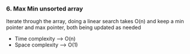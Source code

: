 ### 6. Max Min unsorted array
Iterate through the array, doing a linear search takes O(n) and keep a min pointer and max pointer, both
being updated as needed

* Time complexity --> O(n)
* Space complexity --> O(1)